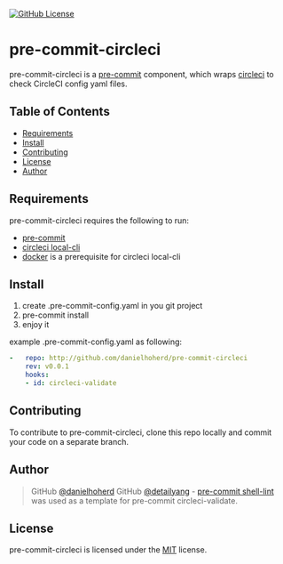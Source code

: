 [![GitHub License](https://img.shields.io/badge/license-MIT-blue.svg)](https://raw.githubusercontent.com/circleci/local-cli/master/LICENSE)

# pre-commit-circleci

pre-commit-circleci is a [pre-commit](https://github.com/pre-commit/pre-commit) component, which wraps [circleci](https://github.com/circleci/local-cli) to check CircleCI config yaml files.

Table of Contents
-----------------

  * [Requirements](#requirements)
  * [Install](#install)
  * [Contributing](#contributing)
  * [License](#license)
  * [Author](#author)

Requirements
------------
  pre-commit-circleci requires the following to run:

  * [pre-commit](http://pre-commit.com)
  * [circleci local-cli](https://github.com/circleci/local-cli)
  * [docker](https://www.docker.com/) is a prerequisite for circleci local-cli


Install
---------

1. create .pre-commit-config.yaml in you git project
2. pre-commit install
3. enjoy it

example .pre-commit-config.yaml as following:

```yaml
-   repo: http://github.com/danielhoherd/pre-commit-circleci
    rev: v0.0.1
    hooks:
    - id: circleci-validate
```

Contributing
------------

To contribute to pre-commit-circleci, clone this repo locally and commit your code on a separate branch.


Author
------

> GitHub [@danielhoherd](https://github.com/danielhoherd)
> GitHub [@detailyang](https://github.com/detailyang) - [pre-commit shell-lint](https://github.com/detailyang/pre-commit-shell) was used as a template for pre-commit circleci-validate.


License
-------

pre-commit-circleci is licensed under the [MIT](https://github.com/danielhoherd/pre-commit-circleci/blob/master/LICENSE) license.  
